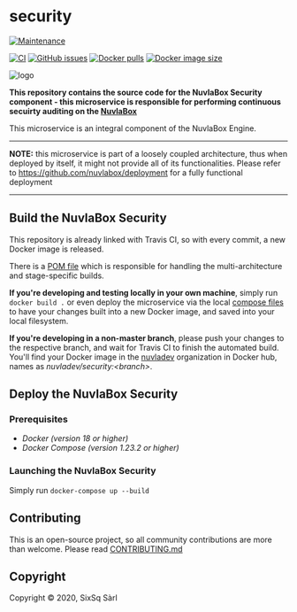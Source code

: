 # security

[![Maintenance](https://img.shields.io/badge/Maintained%3F-yes-green.svg?style=for-the-badge)](https://github.com/nuvlabox/security/graphs/commit-activity)


[![CI](https://img.shields.io/travis/com/nuvlabox/security?style=for-the-badge&logo=travis-ci&logoColor=white)](https://travis-ci.com/nuvlabox/security)
[![GitHub issues](https://img.shields.io/github/issues/nuvlabox/security?style=for-the-badge&logo=github&logoColor=white)](https://GitHub.com/nuvlabox/security/issues/)
[![Docker pulls](https://img.shields.io/docker/pulls/nuvlabox/security?style=for-the-badge&logo=Docker&logoColor=white)](https://cloud.docker.com/u/nuvlabox/repository/docker/nuvlabox/security)
[![Docker image size](https://img.shields.io/microbadger/image-size/nuvlabox/security?style=for-the-badge&logo=Docker&logoColor=white)](https://cloud.docker.com/u/nuvlabox/repository/docker/nuvlabox/security)

![logo](https://camo.githubusercontent.com/5f893cf6632a9d635c0bdb1c0b51fc97317ce498/68747470733a2f2f6d656469612e73697873712e636f6d2f68756266732f53697853715f47656e6572616c2f6e75766c61626f785f6c6f676f5f7265645f6f6e5f7472616e73706172656e745f3235303070782e706e67)



**This repository contains the source code for the NuvlaBox Security component - this microservice is responsible for performing continuous secuirty auditing on the [NuvlaBox](https://sixsq.com/products-and-services/nuvlabox/overview)**

This microservice is an integral component of the NuvlaBox Engine.

---

**NOTE:** this microservice is part of a loosely coupled architecture, thus when deployed by itself, it might not provide all of its functionalities. Please refer to https://github.com/nuvlabox/deployment for a fully functional deployment

---

## Build the NuvlaBox Security

This repository is already linked with Travis CI, so with every commit, a new Docker image is released. 

There is a [POM file](pom.xml) which is responsible for handling the multi-architecture and stage-specific builds.

**If you're developing and testing locally in your own machine**, simply run `docker build .` or even deploy the microservice via the local [compose files](docker-compose.yml) to have your changes built into a new Docker image, and saved into your local filesystem.

**If you're developing in a non-master branch**, please push your changes to the respective branch, and wait for Travis CI to finish the automated build. You'll find your Docker image in the [nuvladev](https://hub.docker.com/u/nuvladev) organization in Docker hub, names as _nuvladev/security:\<branch\>_.

## Deploy the NuvlaBox Security

### Prerequisites 

 - *Docker (version 18 or higher)*
 - *Docker Compose (version 1.23.2 or higher)*

### Launching the NuvlaBox Security

Simply run `docker-compose up --build`


## Contributing

This is an open-source project, so all community contributions are more than welcome. Please read [CONTRIBUTING.md](CONTRIBUTING.md)
 
## Copyright

Copyright &copy; 2020, SixSq Sàrl


